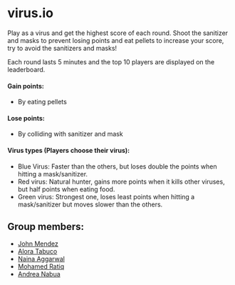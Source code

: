 # virus.io

Play as a virus and get the highest score of each round. Shoot the sanitizer and masks to prevent losing points and eat pellets to increase your score, try to avoid the sanitizers and masks! 

Each round lasts 5 minutes and the top 10 players are displayed on the leaderboard. 

#### Gain points:
- By eating pellets

#### Lose points:
- By colliding with sanitizer and mask


#### Virus types (Players choose their virus):
- Blue Virus:  Faster than the others, but loses double the points when hitting a mask/sanitizer.
- Red virus: Natural hunter, gains more points when it kills other viruses, but half points when eating food. 
- Green virus: Strongest one, loses least points when hitting a mask/sanitizer but moves slower than the others.


## Group members:
* [John Mendez](https://github.com/johnmendez2)
* [Alora Tabuco](https://github.com/AloraTab)
* [Naina Aggarwal](https://github.com/na2004)
* [Mohamed Ratiq](https://github.com/mrt2000HW)
* [Andrea Nabua](https://github.com/AndreaNabua)

